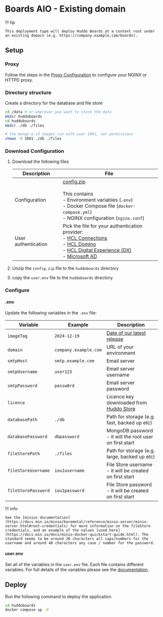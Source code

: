 # Boards AIO - Existing domain

!!! tip

    This deployment type will deploy Huddo Boards at a context root under an existing domain (e.g. https://company.example.com/boards).

## Setup

### Proxy

Follow the steps in the [Proxy Configuration](./proxy.md) to configure your NGINX or HTTPD proxy.

### Directory structure

Create a directory for the database and file store

```bash
cd /data # or wherever you want to store the data
mkdir huddoboards
cd huddoboards
mkdir ./db ./files

# the mongo & s3 images run with user 1001, set permissions
chown -R 1001 ./db ./files
```

### Download Configuration

1.  Download the following files

    | Description         | File                                                                                                                                                                                                                                                   |
    | ------------------- | ------------------------------------------------------------------------------------------------------------------------------------------------------------------------------------------------------------------------------------------------------ |
    | Configuration       | [config.zip](./config.zip)</br></br>This contains</br>- Environment variables (`.env`)</br>- Docker Compose file (`docker-compose.yml`)</br>- NGINX configuration (`nginx.conf`)                                                                       |
    | User authentication | Pick the file for your authentication provider:</br>- [HCL Connections](../auth/connections/user.env)</br>- [HCL Domino](../auth/domino/user.env)</br>- [HCL Digital Experience (DX)](../auth/dx/user.env)</br>- [Microsoft AD](../auth/msad/user.env) |

1.  Unzip the `config.zip` file to the `huddoboards` directory
1.  copy the `user.env` file to the `huddoboards` directory.

### Configure

#### .env

Update the following variables in the `.env` file:

| Variable            | Example               | Description                                                     |
| ------------------- | --------------------- | --------------------------------------------------------------- |
| `imageTag`          | `2024-12-19`          | [Date of our latest release](../../releases.md)                 |
| `domain`            | `company.example.com` | URL of your environment                                         |
| `smtpHost`          | `smtp.example.com`    | Email server                                                    |
| `smtpUsername`      | `user123`             | Email server username                                           |
| `smtpPassword`      | `passw0rd`            | Email server password                                           |
| `licence`           |                       | Licence key downloaded from [Huddo Store](../../store/index.md) |
| `databasePath`      | `./db`                | Path for storage (e.g. fast, backed up etc)                     |
| `databasePassword`  | `dbpassword`          | MongoDB password - it will the root user on first start         |
| `fileStorePath`     | `./files`             | Path for storage (e.g. large, backed up etc)                    |
| `fileStoreUsername` | `iou1username`        | File Store username - it will be created on first start         |
| `fileStorePassword` | `iou1password`        | File Store password - it will be created on first start         |

!!! info

    See the [minios documentation](https://docs.min.io/minio/baremetal/reference/minio-server/minio-server.html#root-credentials) for more information on the fileStore credentials, and an example of the values [used here](https://docs.min.io/docs/minio-docker-quickstart-guide.html). The standard seems to be around 20 characters all caps/numbers for the username and around 40 characters any case / number for the password.

#### user.env

Set all of the variables in the `user.env` file. Each file contains different variables. For full details of the variables please see the [documentation](../../env/common.md#provider-specific-options).

## Deploy

Run the following command to deploy the application

```bash
cd huddoboards
docker compose up -d
```
